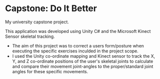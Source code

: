 # Capstone: Do It Better
My university capstone project.

This application was developed using Unity C# and the Microsoft Kinect Sensor skeletal tracking. 
- The aim of this project was to correct a users form/posture when executing the specific exercises inculded in the project scope. 
- I used the Unity co-ordinate mapping and Kinect sensor to track the X, Y, and Z co-ordinate positions of the user's skeletal joints to calculate and compare their movement joint-angles to the proper/standard joint angles for these specific movements.
